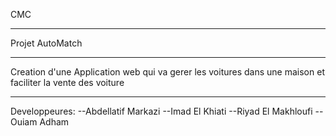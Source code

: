 CMC


------------------------------------------------------------------
Projet AutoMatch


------------------------------------------------------------------
Creation d'une Application web qui va gerer les voitures dans une maison et faciliter la vente des voiture



------------------------------------------------------------------

Developpeures: 
--Abdellatif Markazi
--Imad El Khiati
--Riyad El Makhloufi
--Ouiam Adham
